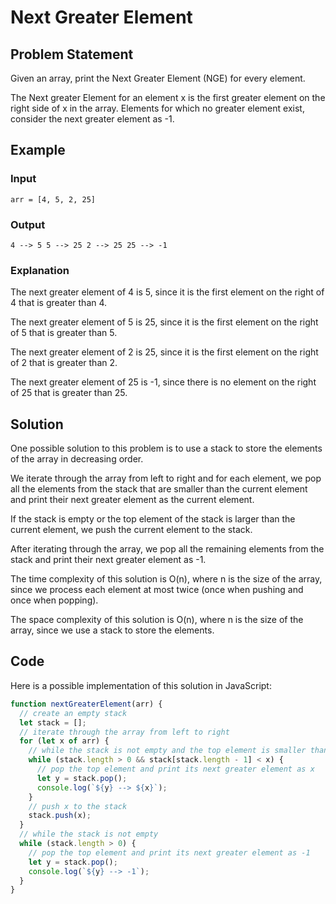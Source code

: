 # Next Greater Element

## Problem Statement

Given an array, print the Next Greater Element (NGE) for every element.

The Next greater Element for an element x is the first greater element on the right side of x in the array. Elements for which no greater element exist, consider the next greater element as -1.

## Example

### Input

`arr = [4, 5, 2, 25]`

### Output

`4 --> 5
5 --> 25
2 --> 25
25 --> -1`

### Explanation

The next greater element of 4 is 5, since it is the first element on the right of 4 that is greater than 4.

The next greater element of 5 is 25, since it is the first element on the right of 5 that is greater than 5.

The next greater element of 2 is 25, since it is the first element on the right of 2 that is greater than 2.

The next greater element of 25 is -1, since there is no element on the right of 25 that is greater than 25.

## Solution

One possible solution to this problem is to use a stack to store the elements of the array in decreasing order.

We iterate through the array from left to right and for each element, we pop all the elements from the stack that are smaller than the current element and print their next greater element as the current element.

If the stack is empty or the top element of the stack is larger than the current element, we push the current element to the stack.

After iterating through the array, we pop all the remaining elements from the stack and print their next greater element as -1.

The time complexity of this solution is O(n), where n is the size of the array, since we process each element at most twice (once when pushing and once when popping).

The space complexity of this solution is O(n), where n is the size of the array, since we use a stack to store the elements.

## Code

Here is a possible implementation of this solution in JavaScript:

```javascript
function nextGreaterElement(arr) {
  // create an empty stack
  let stack = [];
  // iterate through the array from left to right
  for (let x of arr) {
    // while the stack is not empty and the top element is smaller than x
    while (stack.length > 0 && stack[stack.length - 1] < x) {
      // pop the top element and print its next greater element as x
      let y = stack.pop();
      console.log(`${y} --> ${x}`);
    }
    // push x to the stack
    stack.push(x);
  }
  // while the stack is not empty
  while (stack.length > 0) {
    // pop the top element and print its next greater element as -1
    let y = stack.pop();
    console.log(`${y} --> -1`);
  }
}
```
